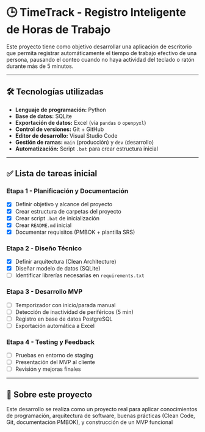 # 🕒 TimeTrack - Registro Inteligente de Horas de Trabajo

Este proyecto tiene como objetivo desarrollar una aplicación de escritorio que permita registrar automáticamente el tiempo de trabajo efectivo de una persona, pausando el conteo cuando no haya actividad del teclado o ratón durante más de 5 minutos.

---

## 🛠 Tecnologías utilizadas

- **Lenguaje de programación:** Python
- **Base de datos:** SQLite
- **Exportación de datos:** Excel (vía `pandas` o `openpyxl`)
- **Control de versiones:** Git + GitHub
- **Editor de desarrollo:** Visual Studio Code
- **Gestión de ramas:** `main` (producción) y `dev` (desarrollo)
- **Automatización:** Script `.bat` para crear estructura inicial

---

## ✅ Lista de tareas inicial

### Etapa 1 - Planificación y Documentación

- [x] Definir objetivo y alcance del proyecto
- [x] Crear estructura de carpetas del proyecto
- [x] Crear script `.bat` de inicialización
- [x] Crear `README.md` inicial
- [x] Documentar requisitos (PMBOK + plantilla SRS)

### Etapa 2 - Diseño Técnico

- [x] Definir arquitectura (Clean Architecture)
- [x] Diseñar modelo de datos (SQLite)
- [ ] Identificar librerías necesarias en `requirements.txt`

### Etapa 3 - Desarrollo MVP

- [ ] Temporizador con inicio/parada manual
- [ ] Detección de inactividad de periféricos (5 min)
- [ ] Registro en base de datos PostgreSQL
- [ ] Exportación automática a Excel

### Etapa 4 - Testing y Feedback

- [ ] Pruebas en entorno de staging
- [ ] Presentación del MVP al cliente
- [ ] Revisión y mejoras finales

---

## 🧠 Sobre este proyecto

Este desarrollo se realiza como un proyecto real para aplicar conocimientos de programación, arquitectura de software, buenas prácticas (Clean Code, Git, documentación PMBOK), y construcción de un MVP funcional
